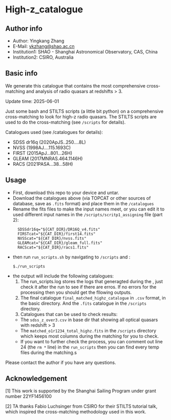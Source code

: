 # High-z_catalogue
## Author info
- Author: 	Yingkang Zhang
- E-Mail: 	ykzhang@shao.ac.cn
- Institution1:	SHAO - Shanghai Astronomical Observatory, CAS, China
- Institution2: CSIRO, Australia


## Basic info
We generate this catalogue that contains the most comprehensive cross-matching and analysis of radio quasars at redshifts > 3.

Update time: 2025-06-01

Just some bash and STILTS scripts (a little bit python) on a comprehensive cross-matching to look for high-z radio quasars.
The STILTS scripts are used to do the cross-matching (see `/scripts` for details).

Catalogues used (see /catalogues for details): 
- SDSS dr16q (2020ApJS..250....8L)
- NVSS (1998AJ....115.1693C)
- FIRST (2015ApJ...801...26H)
- GLEAM (2017MNRAS.464.1146H)
- RACS (2021PASA...38...58H)

## Usage
- First, download this repo to your device and untar.
- Download the catalogues above (via TOPCAT or other sources of database, save as `.fits` format) and place them in the `/catalogues`
- Rename the fits files to make the input names meet, or you can edit it to used different input names in the `/scripts/scritp1_assigning` file (part 2): 
  ```
    SDSSdr16q="${CAT_DIR}/DR16Q_v4.fits"
    FIRSTcat="${CAT_DIR}/first14.fits"
    NVSScat="${CAT_DIR}/nvss.fits"
    GLEAMcat="${CAT_DIR}/gleam_full.fits"
    RACScat="${CAT_DIR}/racs1.fits"
  ```
- then run `run_scripts.sh` by navigating to `/scripts` and :
    ```
    $./run_scripts
    ```
- the output will include the following catalogues:
  1. The run_scripts.log stores the logs that generagted during the , just check it after the run to see if there are erros. If no errors for the processing then you should get the fllowing outputs.
  2. The final catalogue `final_matched_highz_catalogue` in `.csv` format, in the basic directory. And the `.fits` catalogue in the `/scripts` directory.
  3. Catalogues that can be used to check results:
    - The `sdss_z_over3.csv` in base dir that showing all optical quasars with redshift > 3
    - The `matched_o1r1234_total_highz.fits` in the `/scripts` directory which keeps most columns during the matching for you to check.
    - If you want to further check the process, you can comment out line 24 (the `rm *` line) in the `run_scripts` then you can find every temp files during the matching.s

Please contact the author if you have any questions.


## Acknowledgement
  [1] This work is supported by the Shanghai Sailing Program under grant number 22YF1456100

  [2] TA thanks Fabio Luchsinger from CSIRO for their STILTS tutorial talk, which inspired the cross-matching methodology used in this work.

